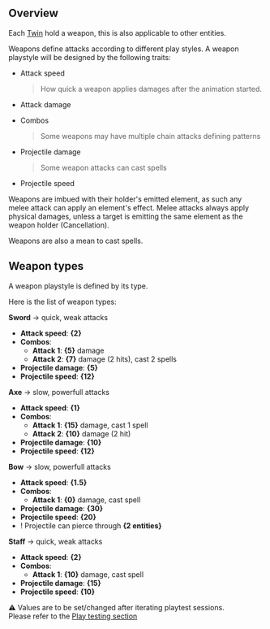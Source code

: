 ## Overview

Each [Twin](<../Twin.md>) hold a weapon, this is also applicable to other entities.

Weapons define attacks according to different play styles. A weapon playstyle will be designed by the following traits:

* Attack speed
  > How quick a weapon applies damages after the animation started.
* Attack damage
* Combos
  > Some weapons may have multiple chain attacks defining patterns

* Projectile damage
  > Some weapon attacks can cast spells

* Projectile speed

Weapons are imbued with their holder's emitted element, as such any melee attack can apply an element's effect. Melee attacks always apply physical damages, unless a target is emitting the same element as the weapon holder (Cancellation).

Weapons are also a mean to cast spells.

## Weapon types

A weapon playstyle is defined by its type.

Here is the list of weapon types:

**Sword** → quick, weak attacks

* **Attack speed**: **{2}**
* **Combos**:
    * **Attack 1**: **{5}** damage
    * **Attack 2**: **{7}** damage (2 hits), cast 2 spells
* **Projectile damage**: **{5}**
* **Projectile speed**: **{12}**
    
**Axe** → slow, powerfull attacks

- **Attack speed**: **{1}**
- **Combos**:
    * **Attack 1**: **{15}** damage, cast 1 spell
    * **Attack 2**: **{10}** damage (2 hit)
- **Projectile damage**: **{10}**
- **Projectile speed**: **{12}**
    
**Bow** → slow, powerfull attacks

* **Attack speed**: **{1.5}**
* **Combos**:
    * **Attack 1**: **{0}** damage, cast spell
* **Projectile damage**: **{30}**
* **Projectile speed**: **{20}**
* ! Projectile can pierce through **{2 entities}**
    
**Staff** → quick, weak attacks

* **Attack speed**: **{2}**
* **Combos**:
    * **Attack 1**: **{10}** damage, cast spell
* **Projectile damage**: **{15}**
* **Projectile speed**: **{10}**

⚠️ Values are to be set/changed after iterating playtest sessions. <br/> Please refer to the [Play testing section](<../../playtesting/index.md>)